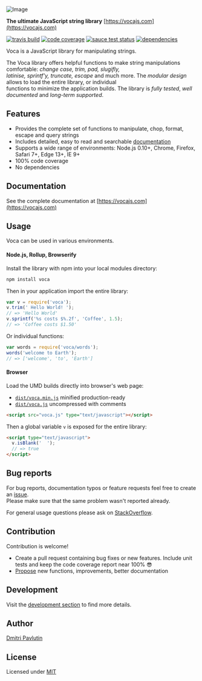 ![Image](https://github.com/panzerdp/voca/raw/master/jsdoc/template/static/images/voca-logo250px.png)

**The ultimate JavaScript string library** [https://vocajs.com](https://vocajs.com)

[![travis build](https://img.shields.io/travis/panzerdp/voca.svg)](https://travis-ci.org/panzerdp/voca)
[![code coverage](https://img.shields.io/codecov/c/github/panzerdp/voca.svg)](https://codecov.io/github/panzerdp/voca)
[![sauce test status](https://saucelabs.com/buildstatus/panzerdp)](https://saucelabs.com/u/panzerdp)
[![dependencies](https://david-dm.org/panzerdp/voca.svg)](https://david-dm.org/panzerdp/voca)

Voca is a JavaScript library for manipulating strings.  

The Voca library offers helpful functions to make string manipulations comfortable: *change case, trim, pad, slugifly,  
latinise, sprintf'y, truncate, escape* and much more.  The *modular design* allows to load the entire library, or individual  
functions to minimize the application builds. The library is *fully tested*, *well documented* and *long-term supported*. 
 
## Features

*  Provides the complete set of functions to manipulate, chop, format, escape and query strings
*  Includes detailed, easy to read and searchable [documentation](https://vocajs.com)
*  Supports a wide range of environments: Node.js 0.10+, Chrome, Firefox, Safari 7+, Edge 13+, IE 9+
*  100% code coverage
*  No dependencies

## Documentation

See the complete documentation at [https://vocajs.com](https://vocajs.com)

## Usage
Voca can be used in various environments.

#### Node.js, Rollup, Browserify
Install the library with npm into your local modules directory:

```bash
npm install voca
```

Then in your application import the entire library:

```javascript
var v = require('voca');
v.trim(' Hello World! ');
// => 'Hello World'
v.sprintf('%s costs $%.2f', 'Coffee', 1.5);
// => 'Coffee costs $1.50'
```

Or individual functions:

```javascript
var words = require('voca/words');
words('welcome to Earth');
// => ['welcome', 'to', 'Earth']
```

#### Browser
Load the UMD builds directly into browser's web page:

* [`dist/voca.min.js`](https://raw.githubusercontent.com/panzerdp/voca/1.0.0-alpha.0/dist/voca.min.js) minified production-ready 
* [`dist/voca.js`](https://raw.githubusercontent.com/panzerdp/voca/1.0.0-alpha.0/dist/voca.js) uncompressed with comments 

```html
<script src="voca.js" type="text/javascript"></script>
```

Then a global variable `v` is exposed for the entire library:

```html
<script type="text/javascript">
  v.isBlank('  ');
  // => true
</script>
```

## Bug reports

For bug reports, documentation typos or feature requests feel free to create an [issue](https://github.com/panzerdp/voca/issues).  
Please make sure that the same problem wasn't reported already.

For general usage questions please ask on [StackOverflow](http://stackoverflow.com/questions/ask).

## Contribution

Contribution is welcome!

* Create a pull request containing bug fixes or new features. Include unit tests and keep the code coverage report near 100% 😎
* [Propose](https://github.com/panzerdp/voca/issues) new functions, improvements, better documentation

## Development

Visit the [development section](https://github.com/panzerdp/voca/blob/master/markdown/DEVELOPMENT.md) to find more details.


## Author

[Dmitri Pavlutin](https://rainsoft.io/about-me/)

## License

Licensed under [MIT](https://github.com/panzerdp/voca/blob/master/markdown/LICENSE)